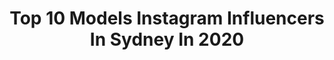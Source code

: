 ---
title: Top 10 Models Instagram Influencers In Sydney In 2020
description: >-
  Find top models Instagram influencers in Sydney in 2020. Most popular hashtags: #stayhome #dress #friday #mask.
platform: Instagram
profiles:
  - username: "fonziegomez"
    fullname: >-
      -✞🇦🇺- FONZIE GOMEZ
    location: "Australia"
    followers: 101390
    engagement: 739
    commentsToLikes: 0.641881
    id: ck9ha3btzayrt0j78kqnr7ukp
    verified: false
    hashtags: "#aquietplace, #herewegotour, #ad, #nowunited15"
  - username: "ashley_oh_wilson"
    fullname: >-
      Ash Wilson
    location: "Australia"
    followers: 94990
    engagement: 471
    commentsToLikes: 0.005875
    id: ckapb6trsyscg0i78oz6duaym
    verified: false
    hashtags: ""
  - username: "little_miss_eliana"
    fullname: >-
      ELIANA MORGAN
    location: "Australia"
    followers: 66385
    engagement: 505
    commentsToLikes: 0.070347
    id: ck0vvadyvo9640i19mfb8aw12
    verified: false
    hashtags: "#headshot, #outdoors, #blackandgold, #weekend"
  - username: "jade.syrett"
    fullname: >-
      JADE
    location: "Australia"
    followers: 56325
    engagement: 259
    commentsToLikes: 0.061708
    id: ck13a1y82o8060i19gci5msnb
    verified: false
    hashtags: "#surf, #portraitpage, #aussiegirls, #selfietime"
  - username: "loowky"
    fullname: >-
      Loowky 💮 🇫🇷
    location: "Australia"
    followers: 124257
    engagement: 339
    commentsToLikes: 0.030834
    id: ck138l00igqy70i195tna8viu
    verified: false
    hashtags: "#bogo, #pinkhair, #ootd, #free"
  - username: "tiannatumiaa"
    fullname: >-
      TIANNA TUMIA
    location: "Australia"
    followers: 34306
    engagement: 195
    commentsToLikes: 0.079388
    id: ck6uf9ppyvr740j71oejuwstt
    verified: false
    hashtags: "#ad"
  - username: "nevenatepic"
    fullname: >-
      N E V E N A 🌸
    location: "Australia"
    followers: 84509
    engagement: 298
    commentsToLikes: 0.143574
    id: ck0w0a3l9d5ri0i19df7ei1of
    verified: false
    hashtags: "#glow, #earthday2020, #travel, #tropicalparadise"
  - username: "iamshimakhosravi"
    fullname: >-
      🧿shima khosravi 🧿
    location: "Australia"
    followers: 15046
    engagement: 247
    commentsToLikes: 0.147713
    id: ck6tq2ll0p2040j71ojmm7o19
    verified: false
    hashtags: "#catlovers, #life, #photo, #hairsalon"
  - username: "kara_aus"
    fullname: >-
      KARA カラ Sydney Tattooed Model
    location: "Australia"
    followers: 18934
    engagement: 1131
    commentsToLikes: 0.026867
    id: ck14lmkqfvf4m0i19logfnzgc
    verified: false
    hashtags: "#carboy, #pinkaesthetic, #isthatasupra, #australiancars"
  - username: "cameronsstephens"
    fullname: >-
      Cameron Stephens
    location: "Australia"
    followers: 2746
    engagement: 1207
    commentsToLikes: 0.073667
    id: ck6uia5cqdyjq0j716t1mjqdj
    verified: false
    hashtags: "#earthday, #londonfashionweek, #vogueaustralia, #imgmodels"
---